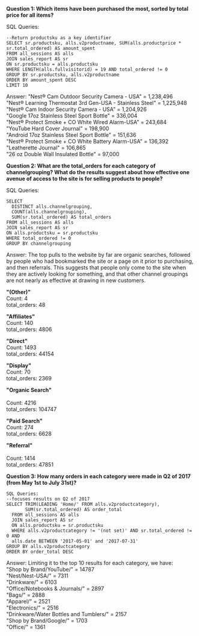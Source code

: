 **Question 1: Which items have been purchased the most, sorted by total price for all items?**

SQL Queries:
```
--Return productsku as a key identifier
SELECT sr.productsku, alls.v2productname, SUM(alls.productprice * sr.total_ordered) AS amount_spent
FROM all_sessions AS alls
JOIN sales_report AS sr
ON sr.productsku = alls.productsku
WHERE LENGTH(alls.fullvisitorid) = 19 AND total_ordered != 0
GROUP BY sr.productsku, alls.v2productname
ORDER BY amount_spent DESC
LIMIT 10
```

Answer: 
"Nest® Cam Outdoor Security Camera - USA" = 	1,238,496<br>
"Nest® Learning Thermostat 3rd Gen-USA - Stainless Steel" =	1,225,948<br>
"Nest® Cam Indoor Security Camera - USA" =	1,204,926<br>
"Google 17oz Stainless Steel Sport Bottle" =	336,004<br>
"Nest® Protect Smoke + CO White Wired Alarm-USA" =	243,684<br>
"YouTube Hard Cover Journal" =	198,900<br>
"Android 17oz Stainless Steel Sport Bottle" =	151,636<br>
"Nest® Protect Smoke + CO White Battery Alarm-USA" =	136,392<br>
"Leatherette Journal" =	106,865<br>
"26 oz Double Wall Insulated Bottle" =	97,000<br>


**Question 2: What are the total_orders for each category of channelgrouping? What do the results suggest about how effective one avenue of access to the site is for selling products to people?**

SQL Queries:
```
SELECT 
  DISTINCT alls.channelgrouping, 
  COUNT(alls.channelgrouping), 
  SUM(sr.total_ordered) AS total_orders
FROM all_sessions AS alls
JOIN sales_report AS sr
ON alls.productsku = sr.productsku
WHERE total_ordered != 0
GROUP BY channelgrouping
```

Answer: The top pulls to the website by far are organic searches, followed by people who had bookmarked the site or a page on it prior to purchasing, and then referrals. This suggests that people only come to the site when they are actively looking for something, and that other channel groupings are not nearly as effective at drawing in new customers.

**"(Other)"**<br>
Count: 4<br>
total_orders: 48<br>

**"Affiliates"**<br>
Count: 140<br>
total_orders: 4806<br>

**"Direct"**<br>
Count: 1493<br>
total_orders: 44154<br>

**"Display"**<br>
Count: 70<br>
total_orders: 2369<br>

**"Organic Search"**<br>	
Count: 4216<br>
total_orders: 104747<br>

**"Paid Search"**<br>
Count: 274<br>
total_orders: 6628<br>

**"Referral"**<br>	
Count: 1414<br>
total_orders: 47851<br>



**Question 3: How many orders in each category were made in Q2 of 2017 (from May 1st to July 31st)?**
```
SQL Queries:
--focuses results on Q2 of 2017
SELECT TRIM(LEADING 'Home/' FROM alls.v2productcategory), 
       SUM(sr.total_ordered) AS order_total
  FROM all_sessions AS alls
  JOIN sales_report AS sr
  ON alls.productsku = sr.productsku
  WHERE alls.v2productcategory != '(not set)' AND sr.total_ordered != 0 AND
  alls.date BETWEEN '2017-05-01' and '2017-07-31'
GROUP BY alls.v2productcategory
ORDER BY order_total DESC
```
Answer: Limiting it to the top 10 results for each category, we have:<br>
"Shop by Brand/YouTube/" = 	14787<br>
"Nest/Nest-USA/" =	7311<br>
"Drinkware/" =	6103<br>
"Office/Notebooks & Journals/" =	2897<br>
"Bags/" =	2888<br>
"Apparel/" =	2521<br>
"Electronics/" =	2516<br>
"Drinkware/Water Bottles and Tumblers/" =	2157<br>
"Shop by Brand/Google/" =	1703<br>
"Office/" =	1361<br>
